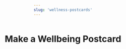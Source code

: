 ```yaml
---
slug: 'wellness-postcards'
---
```


<style>
    body {
        display: flex;
        flex-direction: column;
        align-items: center;
    }

    canvas {
        border: 1px solid black;
        max-width: 80vw;
        max-height: 80vh;
        margin: 0 auto;
    }

    #inputs {
        display: flex;
        flex-direction: column;
        gap: 10px;
        margin: 20px;
        padding: 10px;
    }
</style>

<h1>Make a Wellbeing Postcard</h1>
<div id="visual"></div>
<div id="inputs"></div>


<script type="module">
    // create a canvas which renders the postcard front and back
    const canvas = document.createElement('canvas');
    canvas.width = 1200;
    canvas.height = 630 * 2;
    const ctx = canvas.getContext('2d');

    document.getElementById('visual').appendChild(canvas);

    const label1 = document.createElement('label');
    label1.textContent = 'Message';
    document.getElementById('inputs').appendChild(label1);
    const textbox = document.createElement('textarea');
    textbox.innerHTML = 'This is the back of the postcard';
    textbox.oninput = () => {
        console.log('input');
        renderPostcard();
    }
    document.getElementById('inputs').appendChild(textbox);

    const label2 = document.createElement('label');
    label2.textContent = 'Signed by';
    document.getElementById('inputs').appendChild(label2);

    const signedBy = document.createElement('input');
    signedBy.placeholder = 'Anonymous';
    signedBy.oninput = renderPostcard;
    document.getElementById('inputs').appendChild(signedBy);

    // font selection
    const label3 = document.createElement('label');
    label3.textContent = 'Font';
    document.getElementById('inputs').appendChild(label3);

    const fontSelect = document.createElement('select');
    fontSelect.onchange = renderPostcard;
    document.getElementById('inputs').appendChild(fontSelect);

    const fonts = ['cursive', 'serif', 'fantasy', 'sans-serif', 'monospace'];
    fonts.forEach((font) => {
        const option = document.createElement('option');
        option.value = font;
        option.textContent = font;
        fontSelect.appendChild(option);
    });

    // font size
    const label4 = document.createElement('label');
    label4.textContent = 'Font Size';
    document.getElementById('inputs').appendChild(label4);

    const fontSize = document.createElement('input');
    fontSize.type = 'number';
    fontSize.value = 46;
    fontSize.oninput = renderPostcard;
    fontSize.max = 46;
    fontSize.min = 30;
    document.getElementById('inputs').appendChild(fontSize);

    // save image (as jpg) button
    const saveButton = document.createElement('button');
    saveButton.textContent = 'Save Image';
    saveButton.onclick = () => {
        const link = document.createElement('a');
        link.download = 'postcard.jpg';
        link.href = canvas.toDataURL('image/jpeg');
        link.click();
    }
    document.getElementById('inputs').appendChild(saveButton);


    // draw stamp /assets/WATU-Stamp.png
    const img = new Image();
    img.src = '/media/WATU-Stamp.png';
    img.onload = renderPostcard;


    const recImg = new Image();
    recImg.src = '/media/well-rec-centre.jpeg';
    recImg.onload = renderPostcard;

    renderPostcard();

    function renderPostcard() {
        // clear
        ctx.fillStyle = 'white';
        ctx.fillRect(0, 0, 1200, 630 * 2);

        // rec-centre.jpeg
        // draw image on top half
        ctx.drawImage(recImg, 0, 0, 1200, 630);

        // render "What wellness means to me" on the front
        ctx.fillStyle = 'white';
        ctx.font = 'bold 46px monospace';
        // add drop shadow
        ctx.shadowColor = 'black';
        ctx.shadowBlur = 10;
        ctx.shadowOffsetX = 5;
        ctx.shadowOffsetY = 5;
        ctx.fillText('What wellness means to me...', 100, 550);
        ctx.fillText('What wellness means to me...', 100, 550);
        ctx.fillText('What wellness means to me...', 100, 550);
        ctx.fillText('What wellness means to me...', 100, 550);

        // reset drop shadow
        ctx.shadowColor = 'transparent';
        ctx.shadowBlur = 0;
        ctx.shadowOffsetX = 0;
        ctx.shadowOffsetY = 0;


        // draw a line between the front and back
        ctx.fillStyle = 'black';
        ctx.strokeStyle = 'black';
        ctx.beginPath();
        ctx.moveTo(0, 630);
        ctx.lineTo(1200, 630);
        ctx.stroke();
        // draw lines for text on the back
        ctx.fillStyle = 'black';
        ctx.font = fontSize.value + 'px ' + fontSelect.value;
        for (let i = 0; i < 5; i++) {
            ctx.beginPath();
            ctx.moveTo(100, 850 + i * 50);
            ctx.lineTo(600, 850 + i * 50);
            ctx.stroke();
            // render line of text
        }

        let numberOfLines = Math.min(textbox.value.split('\n').length, 12)

        for (let i = 0; i < Math.min(numberOfLines, 12); i++) {
            // ctx.fillText(textbox.value.split('\n')[i] || '', 100, 850 + i * 50 - 5);
            let text = textbox.value.split('\n')[i] || '';

            // take number of lines and if they are over 5, offset i by half the difference
            let offset = 0;
            if (numberOfLines > 5) {
                offset = -Math.floor(((numberOfLines - 5) / 2))
            }

            ctx.fillText(text, 100, 850 + (i + offset) * 50 - 5);
        }

        // draw signed by
        const name = signedBy.value || 'Anonymous';
        // right align
        ctx.textAlign = 'right';
        ctx.fillText('-' + name, 1100, 850 + 5 * 50 - 5);
        ctx.textAlign = 'left';


        // draw a box on the right for stamp
        ctx.beginPath();
        ctx.moveTo(800 + 150, 1200 - 550);
        ctx.lineTo(800 + 150, 1200 - 550);
        ctx.lineTo(1000 + 150, 1200 - 550);
        ctx.lineTo(1000 + 150, 1400 - 550);
        ctx.lineTo(800 + 150, 1400 - 550);
        ctx.lineTo(800 + 150, 1200 - 550);
        ctx.stroke();


        ctx.save();
        ctx.translate(800 + 150 + 100, 1200 - 550 + 100);
        ctx.rotate(Math.PI / 40);
        ctx.drawImage(img, -130, -100, 250, 200);
        ctx.restore();
    }
</script>